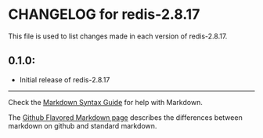 # CHANGELOG for redis-2.8.17

This file is used to list changes made in each version of redis-2.8.17.

## 0.1.0:

* Initial release of redis-2.8.17

- - -
Check the [Markdown Syntax Guide](http://daringfireball.net/projects/markdown/syntax) for help with Markdown.

The [Github Flavored Markdown page](http://github.github.com/github-flavored-markdown/) describes the differences between markdown on github and standard markdown.
